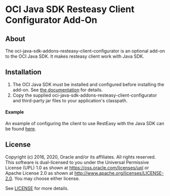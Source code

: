 # OCI Java SDK Resteasy Client Configurator Add-On

## About

The oci-java-sdk-addons-resteasy-client-configurator is an optional add-on to the OCI Java SDK.  It makes resteasy client work with Java SDK.

## Installation
1. The OCI Java SDK must be installed and configured before installing the add-on.  See [the documentation](https://docs.cloud.oracle.com/Content/API/SDKDocs/javasdk.htm) for details.
2. Copy the supplied oci-java-sdk-addons-resteasy-client-configurator and third-party jar files to your application's classpath.

#### Example
An example of configuring the client to use RestEasy with the Java SDK can be found [here](https://github.com/oracle/oci-java-sdk/tree/master/bmc-examples/src/main/java/ResteasyClientExample.java).


## License
Copyright (c) 2016, 2020, Oracle and/or its affiliates.  All rights reserved.
This software is dual-licensed to you under the Universal Permissive License (UPL) 1.0 as shown at https://oss.oracle.com/licenses/upl
or Apache License 2.0 as shown at http://www.apache.org/licenses/LICENSE-2.0. You may choose either license.

See [LICENSE](../../LICENSE.txt) for more details.